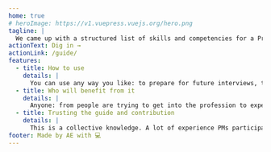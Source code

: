 ```yaml
---
home: true
# heroImage: https://v1.vuepress.vuejs.org/hero.png
tagline: |
  We came up with a structured list of skills and competencies for a Product Manager. This list can be adapted for any team or a company. Try it yourself!
actionText: Dig in →
actionLink: /guide/
features:
  - title: How to use
    details: |
      You can use any way you like: to prepare for future interviews, to upgrade your knowledge or to upskill your juniors
  - title: Who will benefit from it
    details: |
      Anyone: from people are trying to get into the profession to experience PMs looking for new ways of improving their product
  - title: Trusting the guide and contribution
    details: |
      This is a collective knowledge. A lot of experience PMs participated in the consolidating their knowledge and expertise. Moreover, anyone can contribute and we encourage you to do so!
footer: Made by AE with 💻
---
```

